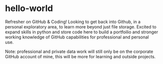 # hello-world
Refresher on GitHub &amp; Coding!
Looking to get back into Github, in a personal exploratory area, to learn more beyond just file storage. Excited to expand skills in python and store code here to build a portfoilio and stronger working knowledge of GitHub capabilities for professional and personal use. 

Note: professional and private data work will still only be on the corporate GitHub account of mine, this will be more for learning and outside projects.  
